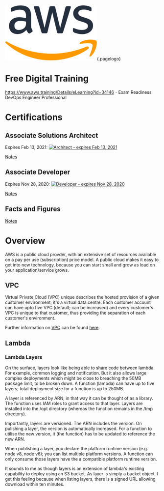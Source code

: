 ![AWS Logo](/uploads/logos/aws-logo.png "AWS Logo"){.pagelogo}
<!-- TITLE: AWS -->
<!-- SUBTITLE: A quick summary of AWS -->

# Free Digital Training
https://www.aws.training/Details/eLearning?id=34146 - Exam Readiness DevOps Engineer Professional

# Certifications
## Associate Solutions Architect
Expires Feb 13, 2021:
<a target="_blank" href="https://www.certmetrics.com/amazon/public/badge.aspx?i=1&t=c&d=2017-11-15&ci=AWS00359784">
	<img width="120px" src="images/aws-certified-solution-architect-logo.png" alt="Architect - expires Feb 13, 2021"/>
</a>

[Notes](technologies/aws/certifications/associate/solutionsArchitect)

## Associate Developer
Expires Nov 28, 2020:
<a target="_blank" href="https://www.certmetrics.com/amazon/public/badge.aspx?i=2&t=c&d=2017-11-27&ci=AWS00359784">
	<img width="120px" src="images/aws-certified-developer-associate.gif" alt="Developer - expires Nov 28, 2020"/>
</a>

[Notes](technologies/aws/certifications/associate/developer)

## Facts and Figures
[Notes](technologies/aws/certifications/associate/factsAndFigures)

# Overview
AWS is a public cloud provder, with an extensive set of resources available on a pay per use (subscription) price model. A public cloud makes it easy to get into new technology, because you can start small and grow as load on your application/service grows.


## VPC
Virtual Private Cloud (VPC) unique describes the hosted provision of a given customer environment; it's a virtual data centre. Each customer account can have upto five VPC (default; can be increased) and every customer's VPC is unique to that customer, thus providing the separation of each customer's environment.

Further information on [VPC](/technologies/aws/vpc) can be found [here](/technologies/aws/vpc).

## Lambda
### Lambda Layers

On the surface, layers look like being able to share code between lambda. For example, common logging and notification. But it also allows large complex deployments which might be close to breaching the 50MB package limit, to be broken down. A function (lambda) can have up to five layers; total deployment size for a function is up to 250MB.

A layer is referenced by ARN; in that way it can be thought of as a library. The function uses IAM roles to grant access to that layer. Layers are installed into the /opt directory (whereas the function remains in the /tmp directory).

Importantly, layers are versioned. The ARN includes the version. On pulishing a layer, the version is automatically increased. For a function to utilise the new version, it (the function) has to be updated to reference the new ARN.

When publishing a layer, you declare the platform runtime version (e.g. node v8, node v6); you can list multiple platform versions. A function can only consume those layers have the a compatible platform runtime version.

It sounds to me as though layers is an extension of lambda's existing capability to deploy using an S3 bucket. As layer is simply a bucket object. I get this feeling because when listing layers, there is a signed URL allowing download within ten minutes.